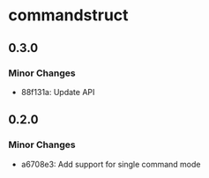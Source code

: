 # commandstruct

## 0.3.0

### Minor Changes

- 88f131a: Update API

## 0.2.0

### Minor Changes

- a6708e3: Add support for single command mode
